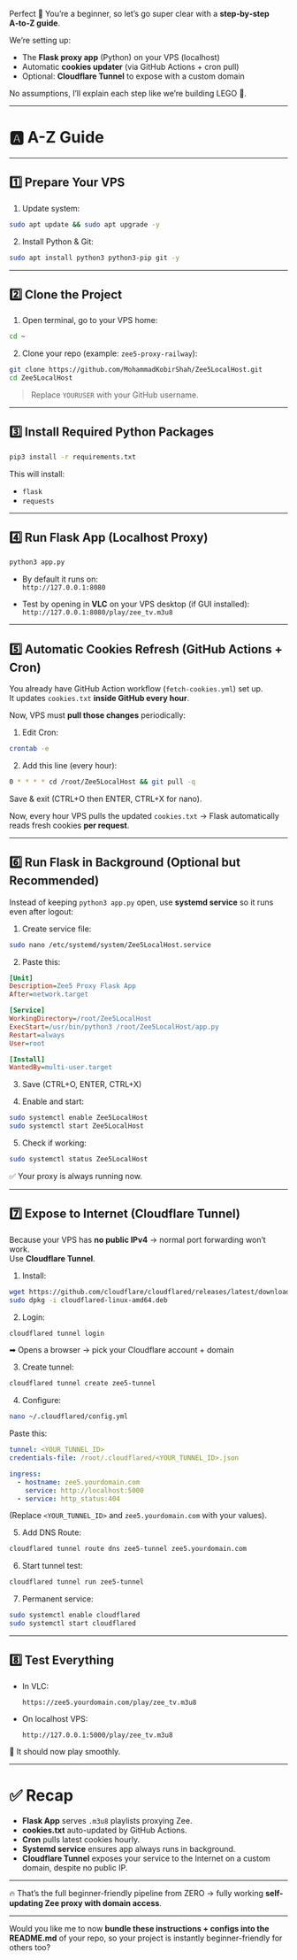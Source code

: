 Perfect 🙌 You’re a beginner, so let’s go super clear with a **step‑by‑step A‑to‑Z guide**.  

We’re setting up:  
- The **Flask proxy app** (Python) on your VPS (localhost)  
- Automatic **cookies updater** (via GitHub Actions + cron pull)  
- Optional: **Cloudflare Tunnel** to expose with a custom domain  

No assumptions, I’ll explain each step like we’re building LEGO 🚧.  

---

# 🅰️ A-Z Guide

---

## 1️⃣ Prepare Your VPS

1. Update system:
```bash
sudo apt update && sudo apt upgrade -y
```

2. Install Python & Git:
```bash
sudo apt install python3 python3-pip git -y
```

---

## 2️⃣ Clone the Project

1. Open terminal, go to your VPS home:
```bash
cd ~
```

2. Clone your repo (example: `zee5-proxy-railway`):
```bash
git clone https://github.com/MohammadKobirShah/Zee5LocalHost.git
cd Zee5LocalHost
```

> Replace `YOURUSER` with your GitHub username.

---

## 3️⃣ Install Required Python Packages

```bash
pip3 install -r requirements.txt
```

This will install:
- `flask`
- `requests`

---

## 4️⃣ Run Flask App (Localhost Proxy)

```bash
python3 app.py
```

- By default it runs on:  
  `http://127.0.0.1:8080`  

- Test by opening in **VLC** on your VPS desktop (if GUI installed):  
  `http://127.0.0.1:8080/play/zee_tv.m3u8`

---

## 5️⃣ Automatic Cookies Refresh (GitHub Actions + Cron)

You already have GitHub Action workflow (`fetch-cookies.yml`) set up.  
It updates `cookies.txt` **inside GitHub every hour**.  

Now, VPS must **pull those changes** periodically:

1. Edit Cron:
```bash
crontab -e
```

2. Add this line (every hour):
```bash
0 * * * * cd /root/Zee5LocalHost && git pull -q
```

Save & exit (CTRL+O then ENTER, CTRL+X for nano).  

Now, every hour VPS pulls the updated `cookies.txt` → Flask automatically reads fresh cookies **per request**.  

---

## 6️⃣ Run Flask in Background (Optional but Recommended)

Instead of keeping `python3 app.py` open, use **systemd service** so it runs even after logout:

1. Create service file:
```bash
sudo nano /etc/systemd/system/Zee5LocalHost.service
```

2. Paste this:

```ini
[Unit]
Description=Zee5 Proxy Flask App
After=network.target

[Service]
WorkingDirectory=/root/Zee5LocalHost
ExecStart=/usr/bin/python3 /root/Zee5LocalHost/app.py
Restart=always
User=root

[Install]
WantedBy=multi-user.target
```

3. Save (CTRL+O, ENTER, CTRL+X)

4. Enable and start:
```bash
sudo systemctl enable Zee5LocalHost
sudo systemctl start Zee5LocalHost
```

5. Check if working:
```bash
sudo systemctl status Zee5LocalHost
```

✅ Your proxy is always running now.

---

## 7️⃣ Expose to Internet (Cloudflare Tunnel)

Because your VPS has **no public IPv4** → normal port forwarding won’t work.  
Use **Cloudflare Tunnel**.

1. Install:
```bash
wget https://github.com/cloudflare/cloudflared/releases/latest/download/cloudflared-linux-amd64.deb
sudo dpkg -i cloudflared-linux-amd64.deb
```

2. Login:
```bash
cloudflared tunnel login
```
➡ Opens a browser → pick your Cloudflare account + domain

3. Create tunnel:
```bash
cloudflared tunnel create zee5-tunnel
```

4. Configure:
```bash
nano ~/.cloudflared/config.yml
```

Paste this:

```yaml
tunnel: <YOUR_TUNNEL_ID>
credentials-file: /root/.cloudflared/<YOUR_TUNNEL_ID>.json

ingress:
  - hostname: zee5.yourdomain.com
    service: http://localhost:5000
  - service: http_status:404
```

(Replace `<YOUR_TUNNEL_ID>` and `zee5.yourdomain.com` with your values).  

5. Add DNS Route:
```bash
cloudflared tunnel route dns zee5-tunnel zee5.yourdomain.com
```

6. Start tunnel test:
```bash
cloudflared tunnel run zee5-tunnel
```

7. Permanent service:
```bash
sudo systemctl enable cloudflared
sudo systemctl start cloudflared
```

---

## 8️⃣ Test Everything

- In VLC:  
  ```
  https://zee5.yourdomain.com/play/zee_tv.m3u8
  ```

- On localhost VPS:  
  ```
  http://127.0.0.1:5000/play/zee_tv.m3u8
  ```

🎉 It should now play smoothly.

---

# ✅ Recap  

- **Flask App** serves `.m3u8` playlists proxying Zee.  
- **cookies.txt** auto-updated by GitHub Actions.  
- **Cron** pulls latest cookies hourly.  
- **Systemd service** ensures app always runs in background.  
- **Cloudflare Tunnel** exposes your service to the Internet on a custom domain, despite no public IP.  

---

🔥 That’s the full beginner-friendly pipeline from ZERO → fully working **self-updating Zee proxy with domain access**.  

---

Would you like me to now **bundle these instructions + configs into the README.md** of your repo, so your project is instantly beginner-friendly for others too?
